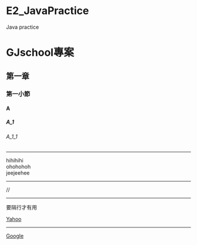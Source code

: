 # E2_JavaPractice
Java practice

# GJschool專案
## 第一章
### 第一小節
#### A
##### A_1
###### A_1_1

<hr>
  hihihihi<br>
  ohohohoh<br>
  jeejeehee<br>

<hr>//<hr>要隔行才有用

[Yahoo](http://tw.yahoo.com)

<hr>

[Google](http://www.google.com)
  

